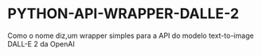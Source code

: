 # PYTHON-API-WRAPPER-DALLE-2
Como o nome diz,um wrapper simples para a API do modelo text-to-image DALL-E 2 da OpenAI
